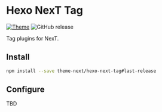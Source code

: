 # Hexo NexT Tag

[![Theme](https://img.shields.io/badge/NexT-v7.3.0+-blue.svg)](https://theme-next.org)
![GitHub release](https://img.shields.io/github/release/theme-next/hexo-next-tag.svg)

Tag plugins for NexT.

## Install
```bash
npm install --save theme-next/hexo-next-tag#last-release
```

## Configure
TBD
